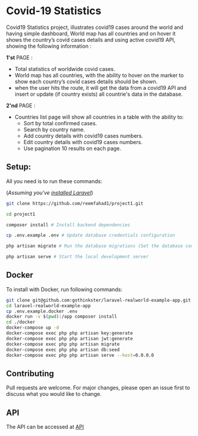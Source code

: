# Covid-19 Statistics
Covid19 Statistics project, illustrates covid19 cases around the world and having simple dashboard, World map has all countries and on hover it shows the country’s covid cases details and using active covid19 API, showing the following information :

**1'st** PAGE :
- Total statistics of worldwide covid cases.
- World map has all countries, with the ability to hover on the marker to show each country’s covid cases details
should be shown.
- when the user hits the route, it will get the data from a covid19 API and insert or update (if country exists) all countrie's data in the database.

**2'nd** PAGE :
- Countries list page will show all countries in a table with the ability to:
  * Sort by total confirmed cases.
  * Search by country name.
  * Add country details with covid19 cases numbers.
  * Edit country details with covid19 cases numbers.
  * Use pagination 10 results on each page.


## Setup:
All you need is to run these commands:

(*Assuming you've [installed Laravel](https://laravel.com/docs/8.x/installation)*)
```bash
git clone https://github.com/reemfahad1/project1.git

cd project1

composer install # Install backend dependencies

cp .env.example .env # Update database credentials configuration

php artisan migrate # Run the database migrations (Set the database connection in .env before migrating)

php artisan serve # Start the local development server

```

## Docker
To install with Docker, run following commands:

```bash
git clone git@github.com:gothinkster/laravel-realworld-example-app.git
cd laravel-realworld-example-app
cp .env.example.docker .env
docker run -v $(pwd):/app composer install
cd ./docker
docker-compose up -d
docker-compose exec php php artisan key:generate
docker-compose exec php php artisan jwt:generate
docker-compose exec php php artisan migrate
docker-compose exec php php artisan db:seed
docker-compose exec php php artisan serve --host=0.0.0.0
```

## Contributing
Pull requests are welcome. For major changes, please open an issue first to discuss what you would like to change.

## API
The API can be accessed at
[API](https://api.covid19api.com/summary)
